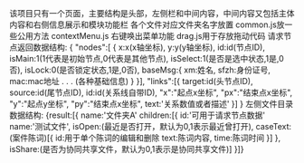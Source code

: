 该项目只有一个页面，主要结构是头部，左侧栏和中间内容，中间内容又包括主体内容和右侧信息展示和模块功能栏
各个文件对应文件夹名字放置
common.js放一些公用方法
contextMenu.js 右键唤出菜单功能
drag.js用于存放拖动代码
请求节点返回数据结构:
{
    "nodes":[
    {
        x:x(x轴坐标),
        y:y(y轴坐标),
        id:id(节点ID),
        isMain:1(1代表是初始节点,0代表是其他节点),
        isSelect:1(是否是选中状态,1是,0否),
        isLock:0(是否锁定状态,1是,0否),
        baseMsg:{
            xm:姓名,
            sfzh:身份证号,
            mac:mac地址
            .
            .
            .
            (各种基础信息)
        }
    }],
    "links":[{
        target:id(头节点ID),
        source:id(尾节点ID),
        id:id(关系线自带ID),
        "x":"起点x坐标",
        "px":"结束点x坐标",
        "y":"起点y坐标",
        "py":"结束点x坐标",
        text:'关系数值或者描述'
    }]
}
左侧文件目录数据结构:
{result:[{
    name:'文件夹A'
    children:[{
        id:'可用于请求节点数据'
        name:'测试文件',
        isOpen:(最近是否打开，默认为0,1表示最近曾打开),
        caseText:(案件陈词)[{
            id:用于单个陈词的编辑和删除
            text:陈词内容,
            time:陈词时间
        }]
    },
    isShare:(是否为协同共享文件，默认为0,1表示是协同共享文件)]
}]}

